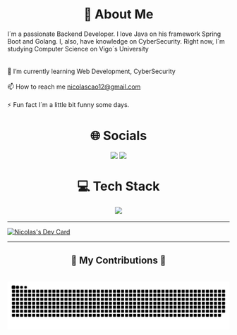 <h1 align="center"> 💫 About Me </h1>

I´m a passionate Backend Developer. I love Java on his framework Spring Boot and Golang. I, also, have knowledge on CyberSecurity. Right now, I´m studying Computer Science on Vigo´s University<br><br><br>
🌱 I’m currently learning Web Development, CyberSecurity<br><br>📫 How to reach me nicolascao12@gmail.com<br><br>⚡ Fun fact I´m a little bit funny some days.

<h1 align="center"> 🌐 Socials </h1>

<p align="center">
  <a href="https://skillicons.dev">
    <a href="https://www.linkedin.com/in/nicolas-cao-parga-619892256/"><img src="https://skillicons.dev/icons?i=linkedin" /></a>
    <a href="https://stackoverflow.com/users/23331477"><img src="https://skillicons.dev/icons?i=stackoverflow" /></a>
  </a>
</p>

<h1 align="center"> 💻 Tech Stack </h1>
<p align="center">
  <a href="https://skillicons.dev">
    <img src="https://skillicons.dev/icons?i=git,kubernetes,docker,java,astro,bash,css,python,go,gradle,html,js,maven,mongodb,mysql,pnpm,postgres,react,redis,spring,tailwind,ts&perline=11" />
  </a>
</p>

---

<a href="https://app.daily.dev/detivenc"><img src="https://api.daily.dev/devcards/v2/VDWIptIheCBDEtcS2BLZH.png?type=wide&r=28y" width="652" alt="Nicolas's Dev Card"/></a>

---

<div align="center">
  <h2>🐍 My Contributions 🐍</h2>
  <br>
  <img alt="snake eating my contributions" src="https://github.com/DeTiveNC/DeTiveNC/blob/snake-animations/github-contribution-grid-snake.svg" />
  
  <br/><br/><br/>
</div>
